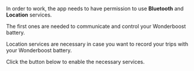 In order to work, the app needs to have permission to use **Bluetooth** and **Location** services.

The first ones are needed to communicate and control your Wonderboost battery.

Location services are necessary in case you want to record your trips with your Wonderboost battery.

Click the button below to enable the necessary services.
